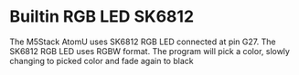 # Builtin RGB LED SK6812

The M5Stack AtomU uses SK6812 RGB LED connected at pin G27. The SK6812 RGB LED uses RGBW format. The program will pick a color, slowly changing to picked color and fade again to black  